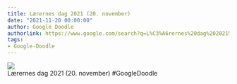 ```yaml
---
title: Lærernes dag 2021 (20. november)
date: "2021-11-20 00:00:00"
author: Google Doodle
authorlink: https://www.google.com/search?q=L%C3%A6rernes%20dag%202021%20(20.%20november)
tags:
- Google-Doodle
---
```

<img src="https://www.google.com/logos/doodles/2021/teachers-day-2021-november-20-6753651837109141-l.png" referrerpolicy="no-referrer"><br>Lærernes dag 2021 (20. november) #GoogleDoodle